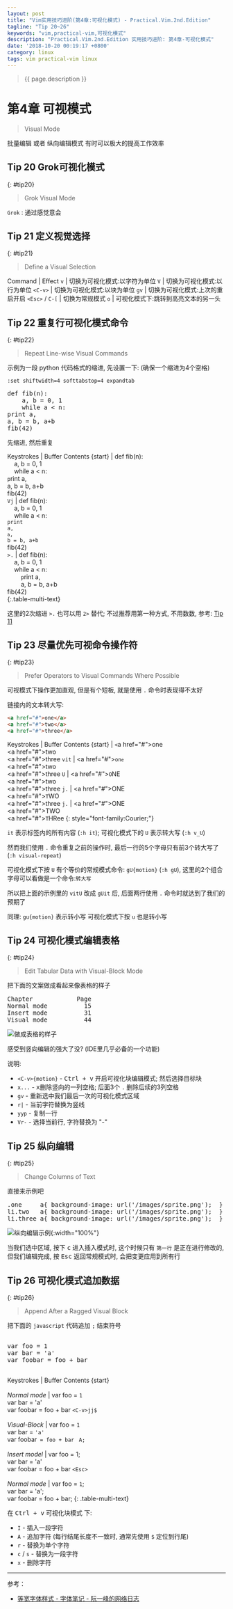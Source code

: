 ```yaml
---
layout: post
title: "Vim实用技巧进阶(第4章:可视化模式) - Practical.Vim.2nd.Edition"
tagline: "Tip 20~26"
keywords: "vim,practical-vim,可视化模式"
description: "Practical.Vim.2nd.Edition 实用技巧进阶: 第4章-可视化模式"
date: '2018-10-20 00:19:17 +0800'
category: linux
tags: vim practical-vim linux 
---
```

> {{ page.description }}


# 第4章 可视模式
> Visual Mode

批量编辑 或者 纵向编辑模式 有时可以极大的提高工作效率

## Tip 20 Grok可视化模式
{: #tip20}
> Grok Visual Mode

`Grok` : 通过感觉意会

## Tip 21 定义视觉选择
{: #tip21}
> Define a Visual Selection

Command         | Effect
`v`             | 切换为可视化模式:以字符为单位
`V`             | 切换为可视化模式:以行为单位
`<C-v>`         | 切换为可视化模式:以块为单位
`gv`            | 切换为可视化模式:上次的重启开启
`<Esc>` / `C-[` | 切换为常规模式
`o`             | 可视化模式下:跳转到高亮文本的另一头

## Tip 22 重复行可视化模式命令
{: #tip22}
> Repeat Line-wise Visual Commands

示例为一段 python 代码格式的缩进, 先设置一下: (确保一个缩进为4个空格)

`:set shiftwidth=4 softtabstop=4 expandtab`
<pre>
def fib(n):
    a, b = 0, 1
    while a < n:
print a,
a, b = b, a+b
fib(42)
</pre>

先缩进, 然后重复

Keystrokes | Buffer Contents
{start}    | def fib(n):<br>&nbsp;&nbsp;&nbsp;&nbsp;a, b = 0, 1<br>&nbsp;&nbsp;&nbsp;&nbsp;while a < n:<br><code class="cursor">p</code>rint a,<br>a, b = b, a+b<br>fib(42)<br>
`Vj`       | def fib(n):<br>&nbsp;&nbsp;&nbsp;&nbsp;a, b = 0, 1<br>&nbsp;&nbsp;&nbsp;&nbsp;while a < n:<br><code class="highlighter-rouge">print a,</code><br><code class="highlighter-rouge"><code class="cursor">a</code>, b = b, a+b</code><br>fib(42)<br>
`>.`       | def fib(n):<br>&nbsp;&nbsp;&nbsp;&nbsp;a, b = 0, 1<br>&nbsp;&nbsp;&nbsp;&nbsp;while a < n:<br>&nbsp;&nbsp;&nbsp;&nbsp;&nbsp;&nbsp;&nbsp;&nbsp;<code class="cursor">p</code>rint a,<br>&nbsp;&nbsp;&nbsp;&nbsp;&nbsp;&nbsp;&nbsp;&nbsp;a, b = b, a+b<br>fib(42)<br>
{:.table-multi-text}


这里的2次缩进 `>.` 也可以用 `2>` 替代; 不过推荐用第一种方式, 不用数数, 参考: [Tip 11](https://xu3352.github.io/linux/2018/10/16/practical-vim-skills#tip11)

## Tip 23 尽量优先可视命令操作符
{: #tip23}
> Prefer Operators to Visual Commands Where Possible

可视模式下操作更加直观, 但是有个短板, 就是使用 `.` 命令时表现得不太好

链接内的文本转大写:
```html
<a href="#">one</a>
<a href="#">two</a>
<a href="#">three</a>
```

Keystrokes | Buffer Contents
{start}    | <code class="cursor"><</code>a href=\"#\">one</a><br><a href=\"#\">two</a><br><a href=\"#\">three</a>
`vit`      | <a href=\"#\"><code class="highlighter-rouge">on<code class="cursor">e</code></code></a><br><a href=\"#\">two</a><br><a href=\"#\">three</a>
`U`        | <a href=\"#\"><code class="cursor">O</code>NE</a><br><a href=\"#\">two</a><br><a href=\"#\">three</a>
`j.`        | <a href=\"#\">ONE</a><br><a href=\"#\"><code class="cursor">T</code>WO</a><br><a href=\"#\">three</a>
`j.`        | <a href=\"#\">ONE</a><br><a href=\"#\">TWO</a><br><a href=\"#\"><code class="cursor">T</code>HRee</a>
{: style="font-family:Courier;"}

`it` 表示标签内的所有内容 (`:h it`); 可视化模式下的 `U` 表示转大写 (`:h v_U`)

然而我们使用 `.` 命令重复之前的操作时, 最后一行的5个字母只有前3个转大写了 (`:h visual-repeat`)

可视化模式下按 `U` 有个等价的常规模式命令: `gU{motion}` (`:h gU`), 这里的2个组合字母可以看做是一个命令:`转大写`

所以把上面的示例里的 `vitU` 改成 `gUit` 后, 后面两行使用 `.` 命令时就达到了我们的预期了 

同理: `gu{motion}` 表示转小写   可视化模式下按 `u` 也是转小写

## Tip 24 可视化模式编辑表格
{: #tip24}
> Edit Tabular Data with Visual-Block Mode

把下面的文案做成看起来像表格的样子
<pre>
Chapter            Page
Normal mode          15
Insert mode          31
Visual mode          44
</pre>

![做成表格的样子](http://p9fggfk3y.bkt.clouddn.com/20181020155844_vim-edit-tabula-data-with-visual-mode.png)

感受到竖向编辑的强大了没? (IDE里几乎必备的一个功能)

说明:
- `<C-v>{motion}` - <kbd>Ctrl + v</kbd> 开启可视化块编辑模式; 然后选择目标块
- `x...` - <kbd>x</kbd>删除竖向的一列空格; 后面3个 `.` 删除后续的3列空格
- `gv` - 重新选中我们最后一次的可视化模式区域
- `r|` - 当前字符替换为竖线
- `yyp` - 复制一行
- `Vr-` - 选择当前行, 字符替换为 "-"

## Tip 25 纵向编辑
{: #tip25}
> Change Columns of Text 

直接来示例吧
<pre>
.one     a{ background-image: url('/images/sprite.png');  }
li.two   a{ background-image: url('/images/sprite.png');  }
li.three a{ background-image: url('/images/sprite.png');  }
</pre>

![纵向编辑示例](http://p9fggfk3y.bkt.clouddn.com/20181020162507_vim-change-columns-of-text.png){:width="100%"}

当我们选中区域, 按下 <kbd>c</kbd> 进入插入模式时, 这个时候只有 `第一行` 是正在进行修改的, 但我们编辑完成, 按 <kbd>Esc</kbd> 返回常规模式时, 会把变更应用到所有行

## Tip 26 可视化模式追加数据
{: #tip26}
> Append After a Ragged Visual Block

把下面的 `javascript` 代码追加 `;` 结束符号
<pre>

var foo = 1
var bar = 'a'
var foobar = foo + bar

</pre>

Keystrokes                       | Buffer Contents
{start}<br><br>*Normal mode*     | var foo = <code class="cursor">1</code><br>var bar = 'a'<br>var foobar = foo + bar
`<C-v>jj$`<br><br>*Visual-Block* | var foo = `1`<br>var bar = `'a'`<br>var foobar` = foo + bar`<code class="cursor">&nbsp;</code>
`A;`<br><br>*Insert model*       | var foo = 1;<code class="cursor">&nbsp;</code><br>var bar = 'a'<br>var foobar = foo + bar
`<Esc>`<br><br>*Normal mode*     | var foo = <code class="cursor">1</code>;<br>var bar = 'a';<br>var foobar = foo + bar;
{: .table-multi-text}

在 <kbd>Ctrl + v</kbd> 可视化块模式 下:
- `I` - 插入一段字符
- `A` - 追加字符 (每行结尾长度不一致时, 通常先使用 `$` 定位到行尾)
- `r` - 替换为单个字符
- `c` / `s` - 替换为一段字符
- `x` - 删除字符

---
参考：
- [等宽字体样式 - 字体笔记 - 阮一峰的网络日志](http://www.ruanyifeng.com/blog/2008/06/typography_notes.html)
